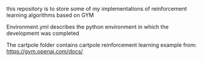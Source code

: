 this repository is to store some of my implementations of reinforcement learning algorithms based on GYM

Environment.yml describes the python environment in which the development was completed

The cartpole folder contains cartpole reinforcement learning example from: https://gym.openai.com/docs/
